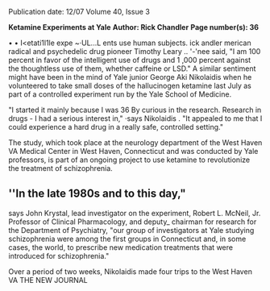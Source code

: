 Publication date: 12/07
Volume 40, Issue 3

**Ketamine Experiments at Yale**
**Author:  Rick Chandler**
**Page number(s): 36**

• •
I<etati1l1le expe ~·UL...L ents use human subjects. 
ick 
andler 
merican radical and psychedelic 
drug pioneer Timothy Leary 
.. '-'nee said, "I am 100 percent in 
favor of the intelligent use of drugs and 
1 ,000 percent against the thoughtless use 
of them, whether caffeine or LSD." A 
similar sentiment might have been in the 
mind of Yale junior George Aki Nikolaidis 
when he volunteered to take small doses 
of the hallucinogen ketamine last July as 
part of a controlled experiment run by 
the Yale School of Medicine. 

"I started it mainly because I was 
36 
By 
curious in the research. Research in drugs -
I had a serious interest in," ·says Nikolaidis . 
"It appealed to me that I could experience 
a hard drug in a really safe, controlled 
setting." 

The study, which took place at the 
neurology department of the West 
Haven VA Medical Center in West Haven, 
Connecticut and was conducted by Yale 
professors, is part of an ongoing project 
to use ketamine to revolutionize the 
treatment of schizophrenia. 

''In the late 1980s and to this day," 
-
says John Krystal, lead investigator on 
the experiment, Robert L. McNeil, Jr. 
Professor of Clinical Pharmacology, 
and deputy_ chairman for research for 
the Department of Psychiatry, "our 
group of investigators at Yale studying 
schizophrenia were among the first 
groups in Connecticut and, in some cases, 
the world, to prescribe new medication 
treatments that were introduced for 
schizophrenia." 

Over a period of two weeks, Nikolaidis 
made four trips to the West Haven VA 
THE NEW JOURNAL